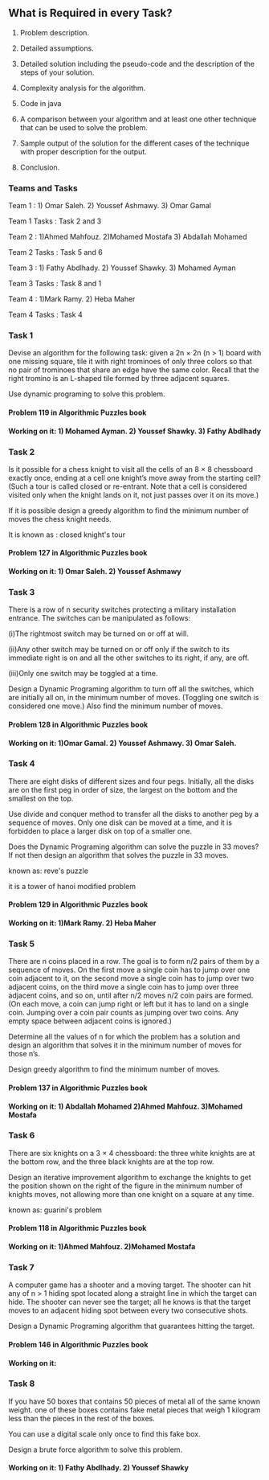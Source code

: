 ## What is Required in every Task?
1. Problem description.
   
2. Detailed assumptions.

3. Detailed solution including the pseudo-code and the description of the steps of your solution.
   
4. Complexity analysis for the algorithm.

5. Code in java
 
6. A comparison between your algorithm and at least one other technique that can be used to solve the problem.
 
7. Sample output of the solution for the different cases of the technique with proper description for the output.
 
8. Conclusion.

### Teams and Tasks

Team 1 : 1) Omar Saleh.  2) Youssef Ashmawy.  3) Omar Gamal

Team 1 Tasks : Task 2 and 3

Team 2 : 1)Ahmed Mahfouz. 2)Mohamed Mostafa  3) Abdallah Mohamed

Team 2 Tasks : Task 5 and 6 

Team 3 : 1) Fathy Abdlhady. 2) Youssef Shawky. 3) Mohamed Ayman

Team 3 Tasks : Task 8 and 1

Team 4 : 1)Mark Ramy. 2) Heba Maher

Team 4 Tasks : Task 4

### Task 1
Devise an algorithm for the following task: given a 2n × 2n (n > 1) board with one missing square, tile it with right trominoes of only three colors so that no pair of trominoes that share an edge have the same color. Recall that the right tromino is an L-shaped tile formed by three adjacent squares.

Use dynamic programing to solve this problem.

#### Problem 119 in Algorithmic Puzzles book

#### Working on it: 1) Mohamed Ayman. 2) Youssef Shawky. 3) Fathy Abdlhady


### Task 2
Is it possible for a chess knight to visit all the cells of an 8 × 8 chessboard exactly once, ending at a cell one knight’s move away from the starting cell? (Such a tour is called closed or re-entrant. Note that a cell is considered visited only when the knight lands on it, not just passes over it on its move.)

If it is possible design a greedy algorithm to find the minimum number of moves the chess knight needs.

It is known as : closed knight's tour

#### Problem 127 in Algorithmic Puzzles book

#### Working on it: 1) Omar Saleh.  2) Youssef Ashmawy


### Task 3
There is a row of n security switches protecting a military installation entrance. The switches can be manipulated as follows:

(i)The rightmost switch may be turned on or off at will.
    
(ii)Any other switch may be turned on or off only if the switch to its immediate right is on and all the other switches to its right, if any, are off.
    
(iii)Only one switch may be toggled at a time.
    
Design a Dynamic Programing algorithm to turn off all the switches, which are initially all on, in the minimum number of moves. (Toggling one switch is considered one move.) Also find the minimum number of moves.

#### Problem 128 in Algorithmic Puzzles book

#### Working on it: 1)Omar Gamal.  2) Youssef Ashmawy. 3) Omar Saleh.


### Task 4
There are eight disks of different sizes and four pegs. Initially, all the disks are on the first peg in order of size, the largest on the bottom and the smallest on the top.

Use divide and conquer method to transfer all the disks to another peg by a sequence of moves. Only one disk can be moved at a time, and it is forbidden to place a larger disk on top of a smaller one.

Does the Dynamic Programing algorithm can solve the puzzle in 33 moves? If not then design an algorithm that solves the puzzle in 33 moves.

known as: reve's puzzle

it is a tower of hanoi modified problem

#### Problem 129 in Algorithmic Puzzles book

#### Working on it: 1)Mark Ramy. 2) Heba Maher


### Task 5
There are n coins placed in a row. The goal is to form n/2 pairs of them by a sequence of moves. On the first move a single coin has to jump over one coin adjacent to it, on the second move a single coin has to jump over two adjacent coins, on the third move a single coin has to jump over three adjacent coins, and so on, until after n/2 moves n/2 coin pairs are formed. (On each move, a coin can jump right or left but it has to land on a single coin. Jumping over a coin pair counts as jumping over two coins. Any empty space between adjacent coins is ignored.) 

Determine all the values of n for which the problem has a solution and design an algorithm that solves it in the minimum number of moves for those n’s.

Design greedy algorithm to find the minimum number of moves.

#### Problem 137 in Algorithmic Puzzles book

#### Working on it: 1) Abdallah Mohamed  2)Ahmed Mahfouz. 3)Mohamed Mostafa


### Task 6
There are six knights on a 3 × 4 chessboard: the three white knights are at the bottom row, and the three black knights are at the top row.

Design an iterative improvement algorithm to exchange the knights to get the position shown on the right of the figure in the minimum number of knights moves, not allowing more than one knight on a square at any time.

known as: guarini's problem

#### Problem 118 in Algorithmic Puzzles book

#### Working on it: 1)Ahmed Mahfouz. 2)Mohamed Mostafa


### Task 7
A computer game has a shooter and a moving target. The shooter can hit any of n > 1 hiding spot located along a straight line in which the target can hide. The shooter can never see the target; all he knows is that the target moves to an adjacent hiding spot between every two consecutive shots. 

Design a Dynamic Programing algorithm that guarantees hitting the target.

#### Problem 146 in Algorithmic Puzzles book

#### Working on it: 



### Task 8
If you have 50 boxes that contains 50 pieces of metal all of the same known weight. one of these boxes contains fake metal pieces that weigh 1 kilogram less than the pieces in the rest of the boxes. 

You can use a digital scale only once to find this fake box.

Design a brute force algorithm to solve this problem.

#### Working on it: 1) Fathy Abdlhady. 2) Youssef Shawky


